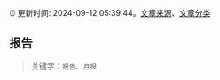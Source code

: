 :alarm_clock: 更新时间: 2024-09-12 05:39:44。[文章来源](/README.md)、[文章分类](/TAGS.md)

## 报告


> 关键字：`报告`、`月报`



